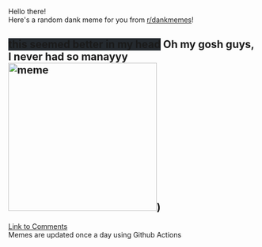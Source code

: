 Hello there! <br>Here's a random dank meme for you from [r/dankmemes](https://reddit.com/r/dankmemes)!<br>
## <span style="background-color: #24292e">this seemed better in my head</span> Oh my gosh guys, I never had so manayyy<br><img src="https://i.redd.it/023z97cf5jh51.jpg" alt="meme" width="300"/>)<br>
[Link to Comments](https://reddit.com/r/dankmemes/comments/ibasfu/oh_my_gosh_guys_i_never_had_so_manayyy/)<br>
Memes are updated once a day using Github Actions